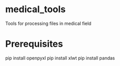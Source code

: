 # medical_tools
Tools for processing files in medical field

# Prerequisites
pip install openpyxl
pip install xlwt
pip install pandas

